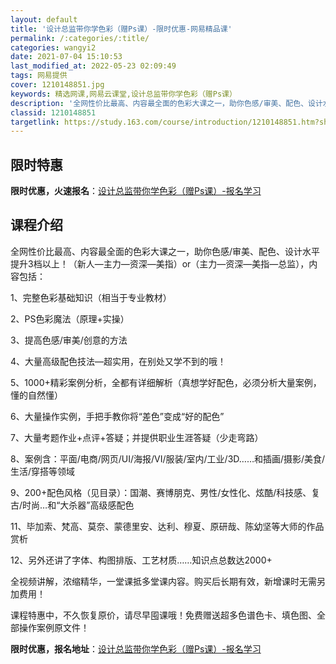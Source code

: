 ```yaml
---
layout: default
title: '设计总监带你学色彩（赠Ps课）-限时优惠-网易精品课'
permalink: /:categories/:title/
categories: wangyi2
date: 2021-07-04 15:10:53
last_modified_at: 2022-05-23 02:09:49
tags: 网易提供
cover: 1210148851.jpg
keywords: 精选网课,网易云课堂,设计总监带你学色彩（赠Ps课）
description: '全网性价比最高、内容最全面的色彩大课之一，助你色感/审美、配色、设计水平提升3档以上！（新人—主力—资深—美指）or（主'
classid: 1210148851
targetlink: https://study.163.com/course/introduction/1210148851.htm?share=1&shareId=1025206652&utm_campaign=share&utm_medium=iphoneShare&utm_source=&utm_u=1025206652
---
```


## 限时特惠

**限时优惠，火速报名**：[设计总监带你学色彩（赠Ps课）-报名学习](https://study.163.com/course/introduction/1210148851.htm?share=1&shareId=1025206652&utm_campaign=share&utm_medium=iphoneShare&utm_source=&utm_u=1025206652)

## 课程介绍

全网性价比最高、内容最全面的色彩大课之一，助你色感/审美、配色、设计水平提升3档以上！（新人—主力—资深—美指）or（主力—资深—美指—总监），内容包括：

1、完整色彩基础知识（相当于专业教材）

2、PS色彩魔法（原理+实操）

3、提高色感/审美/创意的方法

4、大量高级配色技法—超实用，在别处又学不到的哦！

5、1000+精彩案例分析，全都有详细解析（真想学好配色，必须分析大量案例，懂的自然懂）

6、大量操作实例，手把手教你将“差色”变成“好的配色”

7、大量考题作业+点评+答疑；并提供职业生涯答疑（少走弯路）

8、案例含：平面/电商/网页/UI/海报/VI/服装/室内/工业/3D……和插画/摄影/美食/生活/穿搭等领域

9、200+配色风格（见目录）：国潮、赛博朋克、男性/女性化、炫酷/科技感、复古/时尚…和“大杀器”高级感配色

11、毕加索、梵高、莫奈、蒙德里安、达利、穆夏、原研哉、陈幼坚等大师的作品赏析

12、另外还讲了字体、构图排版、工艺材质……知识点总数达2000+

全视频讲解，浓缩精华，一堂课抵多堂课内容。购买后长期有效，新增课时无需另加费用！

课程特惠中，不久恢复原价，请尽早囤课哦！免费赠送超多色谱色卡、填色图、全部操作案例原文件！

**限时优惠，报名地址**：[设计总监带你学色彩（赠Ps课）-报名学习](https://study.163.com/course/introduction/1210148851.htm?share=1&shareId=1025206652&utm_campaign=share&utm_medium=iphoneShare&utm_source=&utm_u=1025206652)

